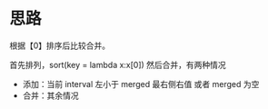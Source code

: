 # 思路
根据【0】排序后比较合并。

首先排列，sort(key = lambda x:x[0])
然后合并，有两种情况
- 添加：当前 interval 左小于 merged 最右侧右值 或者 merged 为空
- 合并：其余情况